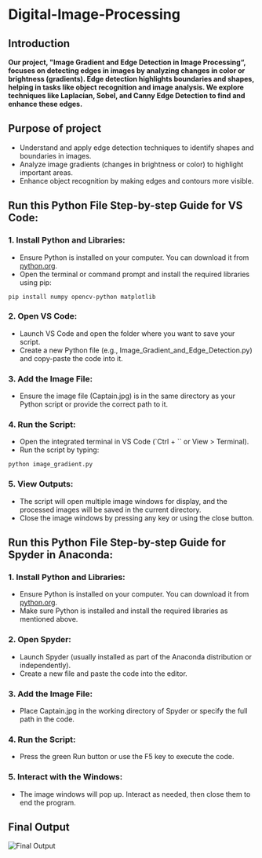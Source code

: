 # Digital-Image-Processing

## Introduction
**Our project, "Image Gradient and Edge Detection in Image Processing“, focuses on detecting edges in images by analyzing changes in color or brightness (gradients). Edge detection highlights boundaries and shapes, helping in tasks like object recognition and image analysis. We explore techniques like Laplacian, Sobel, and Canny Edge Detection to find and enhance these edges.**

## Purpose of project
- Understand and apply edge detection techniques to identify shapes and boundaries in images.
- Analyze image gradients (changes in brightness or color) to highlight important areas.
- Enhance object recognition by making edges and contours more visible.

## Run this Python File Step-by-step Guide for VS Code:
### 1. Install Python and Libraries:
- Ensure Python is installed on your computer. You can download it from [python.org](https://www.python.org/).
- Open the terminal or command prompt and install the required libraries using pip:
```
pip install numpy opencv-python matplotlib
```

### 2. Open VS Code:
- Launch VS Code and open the folder where you want to save your script.
- Create a new Python file (e.g., Image_Gradient_and_Edge_Detection.py) and copy-paste the code into it.

### 3. Add the Image File:
- Ensure the image file (Captain.jpg) is in the same directory as your Python script or provide the correct path to it.

### 4. Run the Script:
- Open the integrated terminal in VS Code (`Ctrl + `` or View > Terminal).
- Run the script by typing:
```
python image_gradient.py
```

### 5. View Outputs:
- The script will open multiple image windows for display, and the processed images will be saved in the current directory.
- Close the image windows by pressing any key or using the close button.


## Run this Python File Step-by-step Guide for Spyder in Anaconda:
### 1. Install Python and Libraries:
- Ensure Python is installed on your computer. You can download it from [python.org](https://www.python.org/).
- Make sure Python is installed and install the required libraries as mentioned above.

### 2. Open Spyder:
- Launch Spyder (usually installed as part of the Anaconda distribution or independently).
- Create a new file and paste the code into the editor.

### 3. Add the Image File:
- Place Captain.jpg in the working directory of Spyder or specify the full path in the code.

### 4. Run the Script:
- Press the green Run button or use the F5 key to execute the code.

### 5. Interact with the Windows:
- The image windows will pop up. Interact as needed, then close them to end the program.

## Final Output 
![Final Output](https://github.com/user-attachments/assets/9d6f38a3-1025-49a7-954d-3336b0f3dede)



